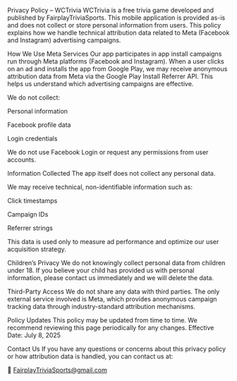 Privacy Policy – WCTrivia
WCTrivia is a free trivia game developed and published by FairplayTriviaSports. This mobile application is provided as-is and does not collect or store personal information from users. This policy explains how we handle technical attribution data related to Meta (Facebook and Instagram) advertising campaigns.

How We Use Meta Services
Our app participates in app install campaigns run through Meta platforms (Facebook and Instagram). When a user clicks on an ad and installs the app from Google Play, we may receive anonymous attribution data from Meta via the Google Play Install Referrer API. This helps us understand which advertising campaigns are effective.

We do not collect:

Personal information

Facebook profile data

Login credentials

We do not use Facebook Login or request any permissions from user accounts.

Information Collected
The app itself does not collect any personal data.

We may receive technical, non-identifiable information such as:

Click timestamps

Campaign IDs

Referrer strings

This data is used only to measure ad performance and optimize our user acquisition strategy.

Children’s Privacy
We do not knowingly collect personal data from children under 18. If you believe your child has provided us with personal information, please contact us immediately and we will delete the data.

Third-Party Access
We do not share any data with third parties. The only external service involved is Meta, which provides anonymous campaign tracking data through industry-standard attribution mechanisms.

Policy Updates
This policy may be updated from time to time. We recommend reviewing this page periodically for any changes.
Effective Date: July 8, 2025

Contact Us
If you have any questions or concerns about this privacy policy or how attribution data is handled, you can contact us at:

📧 FairplayTriviaSports@gmail.com

